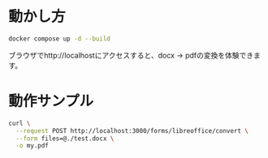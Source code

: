 # 動かし方

```bash
docker compose up -d --build
```

ブラウザでhttp://localhostにアクセスすると、docx -> pdfの変換を体験できます。

# 動作サンプル


```bash
curl \
  --request POST http://localhost:3000/forms/libreoffice/convert \
  --form files=@./test.docx \
  -o my.pdf
```

